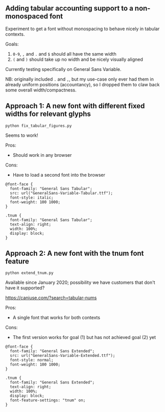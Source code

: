 
## Adding tabular accounting support to a non-monospaced font

Experiment to get a font without monospacing to behave nicely in tabular contexts.

Goals:
1. `0-9`, `,` and `.` and `$` should all have the same width
2. `(` and `)` should take up no width and be nicely visually aligned

Currently testing specifically on General Sans Variable.

NB: originally included `.` and `,`, but my use-case only ever had them in already uniform positions (accountancy), so I dropped them to claw back some overall width/compactness.


## Approach 1: A new font with different fixed widths for relevant glyphs

`python fix_tabular_figures.py`

Seems to work!

Pros:
- Should work in any browser

Cons:
- Have to load a second font into the browser

```
@font-face {
  font-family: "General Sans Tabular";
  src: url("GeneralSans-Variable-Tabular.ttf");
  font-style: italic;
  font-weight: 100 1000;
}

.tnum {
  font-family: "General Sans Tabular";
  text-align: right;
  width: 100%;
  display: block;
}
```

## Approach 2: A new font with the tnum font feature

`python extend_tnum.py`

Available since January 2020; possibility we have customers that don't have it supported?

https://caniuse.com/?search=tabular-nums

Pros:
- A single font that works for both contexts

Cons:
- The first version works for goal (1) but has not achieved goal (2) yet

```
@font-face {
  font-family: "General Sans Extended";
  src: url("GeneralSans-Variable-Extended.ttf");
  font-style: normal;
  font-weight: 100 1000;
}

.tnum {
  font-family: "General Sans Extended";
  text-align: right;
  width: 100%;
  display: block;
  font-feature-settings: "tnum" on;
}
```

